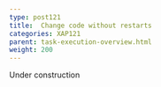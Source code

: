 ```yaml
---
type: post121
title:  Change code without restarts
categories: XAP121
parent: task-execution-overview.html
weight: 200
---
```


 


 Under construction
 